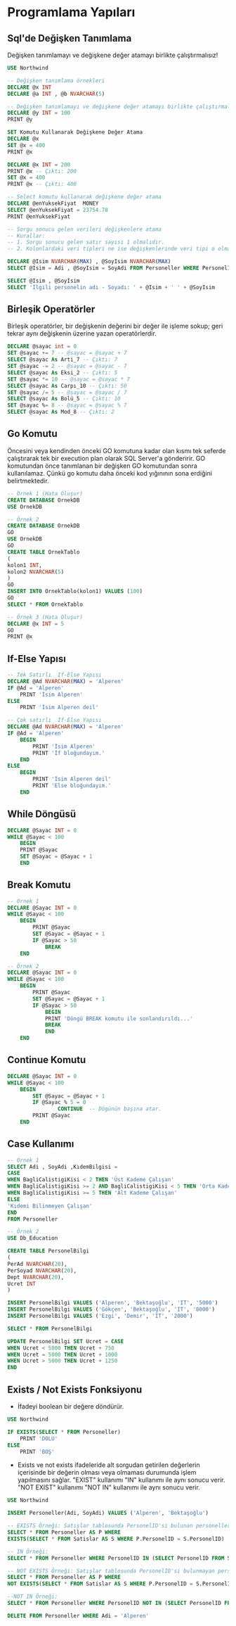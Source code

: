 # Programlama Yapıları

## Sql'de Değişken Tanımlama

Değişken tanımlamayı ve değişkene değer atamayı birlikte çalıştırmalısız!

```sql
USE Northwind

-- Değişken tanımlama örnekleri
DECLARE @x INT
DECLARE @a INT , @b NVARCHAR(5)

-- Değişken tanımlamayı ve değişkene değer atamayı birlikte çalıştırmalısız!
DECLARE @y INT = 100
PRINT @y

SET Komutu Kullanarak Değişkene Değer Atama
DECLARE @x
SET @x = 400
PRINT @x

DECLARE @x INT = 200
PRINT @x -- Çıktı: 200
SET @x = 400
PRINT @x -- Çıktı: 400

-- Select komutu kullanarak değişkene değer atama
DECLARE @enYuksekFiyat  MONEY
SELECT @enYuksekFiyat = 23754.78
PRINT @enYuksekFiyat

-- Sorgu sonucu gelen verileri değişkenlere atama
-- Kurallar:
-- 1. Sorgu sonucu gelen satır sayısı 1 olmalıdır.
-- 2. Kolonlardaki veri tipleri ne ise değişkenlerinde veri tipi o olmalıdır.

DECLARE @Isim NVARCHAR(MAX) , @SoyIsim NVARCHAR(MAX)
SELECT @Isim = Adi , @SoyIsim = SoyAdi FROM Personeller WHERE PersonelID = 7

SELECT @Isim , @SoyIsim
SELECT 'İlgili personelin adı - Soyadı: ' + @Isim + ' ' + @SoyIsim
```

## Birleşik Operatörler

Birleşik operatörler, bir değişkenin değerini bir değer ile işleme sokup; geri tekrar aynı değişkenin üzerine yazan operatörlerdir.

```sql
DECLARE @sayac int = 0
SET @sayac += 7 -- @sayac = @sayac + 7
SELECT @sayac As Arti_7 -- Çıktı: 7
SET @sayac -= 2 -- @sayac = @sayac - 7
SELECT @sayac As Eksi_2 -- Çıktı: 5
SET @sayac *= 10 -- @sayac = @sayac * 7
SELECT @sayac As Carpı_10 -- Çıktı: 50
SET @sayac /= 5 -- @sayac = @sayac / 7
SELECT @sayac As Bolü_5 -- Çıktı: 10
SET @sayac %= 8 -- @sayac = @sayac % 7
SELECT @sayac As Mod_8 -- Çıktı: 2
```

## Go Komutu

Öncesini veya kendinden önceki GO komutuna kadar olan kısmı tek seferde çalıştırarak tek bir execution plan olarak SQL Server'a gönderirir. GO komutundan önce tanımlanan bir değişken GO komutundan sonra kullanılamaz. Çünkü go komutu daha önceki kod yığınının sona erdiğini belirtmektedir.

```sql
-- Örnek 1 (Hata Oluşur)
CREATE DATABASE OrnekDB
USE OrnekDB

-- Örnek 2
CREATE DATABASE OrnekDB
GO
USE OrnekDB
GO
CREATE TABLE OrnekTablo
(
kolon1 INT,
kolon2 NVARCHAR(5)
)
GO
INSERT INTO OrnekTablo(kolon1) VALUES (100)
GO 
SELECT * FROM OrnekTablo

-- Örnek 3 (Hata Oluşur)
DECLARE @x INT = 5
GO
PRINT @x
```

## If-Else Yapısı

```sql
-- Tek Satırlı  If-Else Yapısı
DECLARE @Ad NVARCHAR(MAX) = 'Alperen'
IF @Ad = 'Alperen'
	PRINT 'İsim Alperen'
ELSE
	PRINT 'İsim Alperen deil'

-- Çok satırlı  If-Else Yapısı
DECLARE @Ad NVARCHAR(MAX) = 'Alperen'
IF @Ad = 'Alperen'
	BEGIN
		PRINT 'İsim Alperen'
		PRINT 'İf bloğundayım.'
	END
ELSE
	BEGIN
		PRINT 'İsim Alperen deil'
		PRINT 'Else bloğundayım.'
	END
```

## While Döngüsü

```sql
DECLARE @Sayac INT = 0
WHILE @Sayac < 100
    BEGIN
	PRINT @Sayac
	SET @Sayac = @Sayac + 1
    END
```

## Break Komutu

```sql
-- Örnek 1
DECLARE @Sayac INT = 0
WHILE @Sayac < 100
	BEGIN
		PRINT @Sayac
		SET @Sayac = @Sayac + 1
		IF @Sayac > 50
			BREAK
	END

-- Örnek 2
DECLARE @Sayac INT = 0
WHILE @Sayac < 100
	BEGIN
		PRINT @Sayac
		SET @Sayac = @Sayac + 1
		IF @Sayac > 50
			BEGIN
			PRINT 'Döngü BREAK komutu ile sonlandırıldı...'
			BREAK
			END
	END
```

## Continue Komutu

```sql
DECLARE @Sayac INT = 0
WHILE @Sayac < 100
	BEGIN
		SET @Sayac = @Sayac + 1
		IF @Sayac % 5 = 0
				CONTINUE  -- Dögünün başına atar.
		PRINT @Sayac
	END
```

## Case Kullanımı

```sql
-- Örnek 1
SELECT Adi , SoyAdi ,KıdemBilgisi = 
CASE
WHEN BagliCalistigiKisi < 2 THEN 'Üst Kademe Çalışan'
WHEN BagliCalistigiKisi >= 2 AND BagliCalistigiKisi < 5 THEN 'Orta Kademe Çalışan'
WHEN BagliCalistigiKisi >= 5 THEN 'Alt Kademe Çalışan'
ELSE
'Kıdemi Bilinmeyen Çalışan'
END
FROM Personeller

-- Örnek 2
USE Db_Education

CREATE TABLE PersonelBilgi
(
PerAd NVARCHAR(20),
PerSoyad NVARCHAR(20),
Dept NVARCHAR(20),
Ucret INT
)

INSERT PersonelBilgi VALUES ('Alperen', 'Bektaşoğlu', 'IT', '5000')
INSERT PersonelBilgi VALUES ('Gökçen', 'Bektaşoğlu', 'IT', '8000')
INSERT PersonelBilgi VALUES ('Ezgi', 'Demir', 'IT', '2000')

SELECT * FROM PersonelBilgi

UPDATE PersonelBilgi SET Ucret = CASE
WHEN Ucret < 5000 THEN Ucret + 750
WHEN Ucret = 5000 THEN Ucret + 1000
WHEN Ucret > 5000 THEN Ucret + 1250
END
```

## Exists / Not Exists Fonksiyonu

* İfadeyi boolean bir değere döndürür.

```sql
USE Northwind

IF EXISTS(SELECT * FROM Personeller)
	PRINT 'DOLU'
ELSE
	PRINT 'BOŞ'
```

* Exists ve not exists ifadeleride alt sorgudan getirilen değerlerin içerisinde bir değerin olması veya olmaması durumunda işlem yapılmasını sağlar.  "EXIST" kullanımı "IN" kullanımı ile aynı sonucu verir. "NOT EXIST" kullanımı "NOT IN" kullanımı ile aynı sonucu verir.

```sql
USE Northwind

INSERT Personeller(Adi, SoyAdi) VALUES ('Alperen', 'Bektaşoğlu')

-- EXISTS Örneği: Satışlar tablosunda PersonelID'si bulunan personelleri Personeller tablosundan getirir. (Satış yapan personelleri getir.) 
SELECT * FROM Personeller AS P WHERE 
EXISTS(SELECT * FROM Satislar AS S WHERE P.PersonelID = S.PersonelID)

-- IN Örneği:
SELECT * FROM Personeller WHERE PersonelID IN (SELECT PersonelID FROM Satislar)

-- NOT EXISTS Örneği: Satışlar tablosunda PersonelID'si bulunmayan personelleri Personeller tablosundan getirir. (Satış yapmayan personelleri getir)
SELECT * FROM Personeller AS P WHERE 
NOT EXISTS(SELECT * FROM Satislar AS S WHERE P.PersonelID = S.PersonelID)

--NOT IN Örneği:
SELECT * FROM Personeller WHERE PersonelID NOT IN (SELECT PersonelID FROM Satislar)

DELETE FROM Personeller WHERE Adi = 'Alperen'
```









